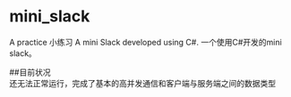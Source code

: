 # mini_slack
A practice
小练习
A mini Slack developed using C#.
一个使用C#开发的mini slack。
  
##目前状况  
还无法正常运行，完成了基本的高并发通信和客户端与服务端之间的数据类型
